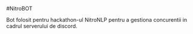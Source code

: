 #NitroBOT

Bot folosit pentru hackathon-ul NitroNLP pentru a gestiona concurentii in cadrul serverului de discord.